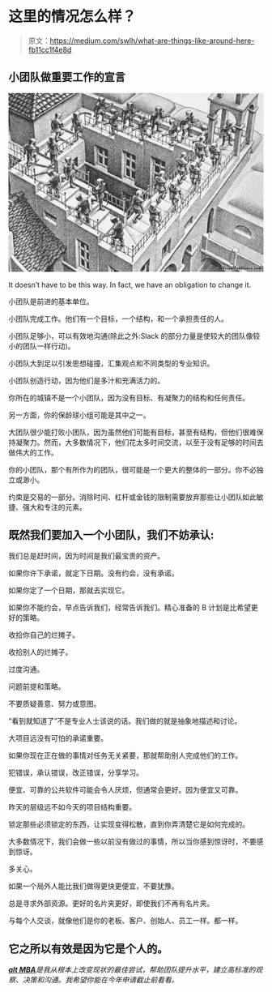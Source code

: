 # 这里的情况怎么样？

> 原文：<https://medium.com/swlh/what-are-things-like-around-here-fb11cc1f4e8d>

## 小团队做重要工作的宣言

![](img/744824cb71b48c835f632d4d11bd0746.png)

It doesn’t have to be this way. In fact, we have an obligation to change it.

小团队是前进的基本单位。

小团队完成工作。他们有一个目标，一个结构，和一个承担责任的人。

小团队足够小，可以有效地沟通(除此之外:Slack 的部分力量是使较大的团队像较小的团队一样行动)。

小团队大到足以引发思想碰撞，汇集观点和不同类型的专业知识。

小团队创造行动，因为他们是多汁和充满活力的。

你所在的城镇不是一个小团队，因为没有目标、有凝聚力的结构和任何责任。

另一方面，你的保龄球小组可能是其中之一。

大团队很少能打败小团队，因为虽然他们可能有目标，甚至有结构，但他们很难保持凝聚力。然而，大多数情况下，他们花太多时间交流，以至于没有足够的时间去做伟大的工作。

你的小团队，那个有所作为的团队，很可能是一个更大的整体的一部分。你不必独立或渺小。

约束是交易的一部分。消除时间、杠杆或金钱的限制需要放弃那些让小团队如此敏捷、强大和专注的元素。

## 既然我们要加入一个小团队，我们不妨承认:

我们总是赶时间，因为时间是我们最宝贵的资产。

如果你许下承诺，就定下日期。没有约会，没有承诺。

如果你定了一个日期，那就去实现它。

如果你不能约会，早点告诉我们，经常告诉我们。精心准备的 B 计划是比希望更好的策略。

收拾你自己的烂摊子。

收拾别人的烂摊子。

过度沟通。

问题前提和策略。

不要质疑善意、努力或意图。

“看到就知道了”不是专业人士该说的话。我们做的就是抽象地描述和讨论。

大项目远没有可怕的承诺重要。

如果你现在正在做的事情对任务无关紧要，那就帮助别人完成他们的工作。

犯错误，承认错误，改正错误，分享学习。

便宜、可靠的公共软件可能会令人厌烦，但通常会更好。因为便宜又可靠。

昨天的层级远不如今天的项目结构重要。

锁定那些必须锁定的东西，让实现变得松散，直到你弄清楚它是如何完成的。

大多数情况下，我们会做一些以前没有做过的事情，所以当你感到惊讶时，不要感到惊讶。

多关心。

如果一个局外人能比我们做得更快更便宜，不要犹豫。

总是寻求外部资源。更好的名片夹更好，即使我们不再有名片夹。

与每个人交谈，就像他们是你的老板、客户、创始人、员工一样。都一样。

## 它之所以有效是因为它是个人的。

*[***alt MBA***](http://www.altmba.com)*是我从根本上改变现状的最佳尝试，帮助团队提升水平，建立高标准的观察、决策和沟通。我希望你能在今年申请截止前看看。**